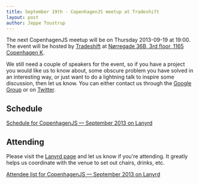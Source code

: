 ```yaml
---
title: September 19th - CopenhagenJS meetup at Tradeshift
layout: post
author: Jeppe Toustrup
---
```


The next CopenhagenJS meetup will be on Thursday 2013-09-19 at 19:00. The event will be hosted by [Tradeshift](http://tradeshift.com/) at [Nørregade 36B, 3rd floor, 1165 Copenhagen K](http://goo.gl/maps/RDXRh).

We still need a couple of speakers for the event, so if you have a project you would like us to know about, some obscure problem you have solved in an interesting way, or just want to do a lightning talk to inspire some discussion, then let us know. You can either contact us through the [Google Group](http://groups.google.com/group/copenhagenjs/) or on [Twitter](https://twitter.com/copenhagenjs).

## Schedule

<div class="lanyrd-target-schedule">
    <a href="http://lanyrd.com/2013/copenhagenjs-september/schedule/"
        class="lanyrd-schedule"
        data-lanyrd-abstracts
        data-lanyrd-truncateabstracts="50"
        data-lanyrd-speakers
        data-lanyrd-speakerlabels>
        Schedule for CopenhagenJS — September 2013 on Lanyrd
    </a>
</div>

## Attending

Please visit the [Lanyrd page](http://lanyrd.com/2013/copenhagenjs-september/) and let us know if you're attending. It greatly helps us coordinate with the venue to set out chairs, drinks, etc.

<div class="lanyrd-target-participants">
    <a href="http://lanyrd.com/2013/copenhagenjs-september/attendees/"
        class="lanyrd-participants"
        data-lanyrd-limit="30">
        Attendee list for CopenhagenJS — September 2013 on Lanyrd
    </a>
</div>
